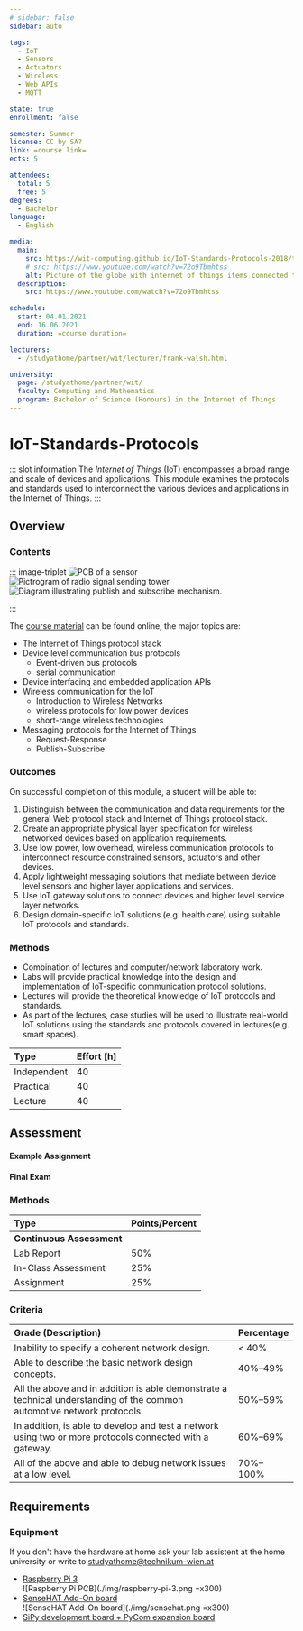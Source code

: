 ```yaml
---
# sidebar: false
sidebar: auto

tags:
  - IoT
  - Sensors
  - Actuators
  - Wireless
  - Web APIs
  - MQTT

state: true
enrollment: false

semester: Summer
license: CC by SA?
link: =course link=
ects: 5

attendees:
  total: 5
  free: 5
degrees:
  - Bachelor
language:
  - English

media:
  main:
    src: https://wit-computing.github.io/IoT-Standards-Protocols-2018/topic-01/talk-1/talk-1.jpg
    # src: https://www.youtube.com/watch?v=72o9Tbmhtss
    alt: Picture of the globe with internet of things items connected to it.
  description:
    src: https://www.youtube.com/watch?v=72o9Tbmhtss

schedule:
  start: 04.01.2021
  end: 16.06.2021
  duration: =course duration=

lecturers:
  - /studyathome/partner/wit/lecturer/frank-walsh.html

university:
  page: /studyathome/partner/wit/
  faculty: Computing and Mathematics
  program: Bachelor of Science (Honours) in the Internet of Things
---
```


# IoT-Standards-Protocols

::: slot information
The _Internet of Things_ (IoT) encompasses a broad range and scale of devices and applications.
This module examines the protocols and standards used to interconnect the various devices and applications in the Internet of Things.
:::

## Overview

### Contents

::: image-triplet
<img src="./img/talk-1.jpg" title="Internet of Things sensor" alt="PCB of a sensor">
<img src="./img/topic-5.png" title="Pictrogram of radio signal sending tower" alt="Pictrogram of radio signal sending tower">
<img src="./img/topic-7.png" title="Diagram illustrating publish and subscribe mechanism" alt="Diagram illustrating publish and subscribe mechanism.">

:::

The [course material](https://tutors-design.netlify.app/course/iot-protocols-2020.netlify.app) can be found online, the major topics are:

- The Internet of Things protocol stack
- Device level communication bus protocols
  - Event-driven bus protocols
  - serial communication
- Device interfacing and embedded application APIs
- Wireless communication for the IoT
  - Introduction to Wireless Networks
  - wireless protocols for low power devices
  - short-range wireless technologies
- Messaging protocols for the Internet of Things
  - Request-Response
  - Publish-Subscribe

### Outcomes

On successful completion of this module, a student will be able to:

1. Distinguish between the communication and data requirements for the general Web protocol stack and Internet of Things protocol stack.
2. Create an appropriate physical layer specification for wireless networked devices based on application requirements.
3. Use low power, low overhead, wireless communication protocols to interconnect resource constrained sensors, actuators and other devices.
4. Apply lightweight messaging solutions that mediate between device level sensors and higher layer applications and services.
5. Use IoT gateway solutions to connect devices and higher level service layer networks.
6. Design domain-specific IoT solutions (e.g. health care) using suitable IoT protocols and standards.

### Methods

- Combination of lectures and computer/network laboratory work.
- Labs will provide practical knowledge into the design and implementation of IoT-specific communication protocol solutions.
- Lectures will provide the theoretical knowledge of IoT protocols and standards.
- As part of the lectures, case studies will be used to illustrate real-world IoT solutions using the standards and protocols covered in lectures(e.g. smart spaces).

| Type        | Effort \[h\] |
| :---------- | :----------- |
| Independent | 40           |
| Practical   | 40           |
| Lecture     | 40           |

## Assessment

<!-- Describe Assessment procedure verbally -->

#### Example Assignment

<!-- Describe an example assignment definition -->

#### Final Exam

<!-- The final exam will be ... -->

### Methods

| Type                      | Points/Percent |
| :------------------------ | :------------- |
| **Continuous Assessment** |                |
| Lab Report                | 50%            |
| In-Class Assessment       | 25%            |
| Assignment                | 25%            |

### Criteria

| Grade (Description)                                                                                                     | Percentage |
| :---------------------------------------------------------------------------------------------------------------------- | :--------- |
| Inability to specify a coherent network design.                                                                         | < 40%      |
| Able to describe the basic network design concepts.                                                                     | 40%–49%    |
| All the above and in addition is able demonstrate a technical understanding of the common automotive network protocols. | 50%–59%    |
| In addition, is able to develop and test a network using two or more protocols connected with a gateway.                | 60%–69%    |
| All of the above and able to debug network issues at a low level.                                                       | 70%–100%   |

## Requirements

<!-- ### Skills

- ?? -->

### Equipment

If you don't have the hardware at home ask your lab assistent at the home university or write to [studyathome@technikum-wien.at](mailto:studyathome@technikum-wien.at)

- [Raspberry Pi 3](https://www.raspberrypi.org/)  
   ![Raspberry Pi PCB](./img/raspberry-pi-3.png =x300)
- [SenseHAT Add-On board](https://www.raspberrypi.org/products/sense-hat/)  
  ![SenseHAT Add-On board](./img/sensehat.png =x300)
- [SiPy development board + PyCom expansion board](https://tutors-design.netlify.app/lab/iot-protocols-2020.netlify.app/topic-07/book-1/Equipment)